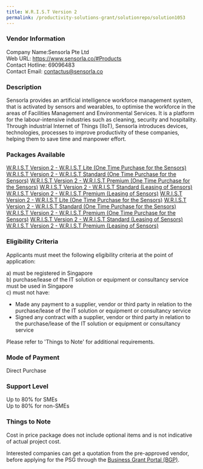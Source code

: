 ```yaml
---
title: W.R.I.S.T Version 2 
permalink: /productivity-solutions-grant/solutionrepo/solution1053
---
```


### Vendor Information
Company Name:Sensorla Pte Ltd <br>Web URL: https://www.sensorla.co/#Products <br>Contact Hotline: 69096483 <br>Contact Email: contactus@sensorla.co <br>

### Description

Sensorla provides an artificial intelligence workforce management system, that is activated by sensors and wearables, to optimise the workforce in the areas of Facilities Management and Environmental Services. It is a platform for the labour-intensive industries such as cleaning, security and hospitality. Through industrial Internet of Things (IIoT), Sensorla introduces devices, technologies, processes to improve productivity of these companies, helping them to save time and manpower effort.

### Packages Available

<a href='https://www.gobusiness.gov.sg/images/psg/Desensitised_Sensorla_20200062_Annex_3_Part_1.pdf' target='_blank'>W.R.I.S.T Version 2 - W.R.I.S.T Lite (One Time Purchase for the Sensors)</a>
<a href='https://www.gobusiness.gov.sg/images/psg/Desensitised_Sensorla_20200062_Annex_3_Part_2.pdf' target='_blank'>W.R.I.S.T Version 2 - W.R.I.S.T Standard (One Time Purchase for the Sensors)</a>
<a href='https://www.gobusiness.gov.sg/images/psg/Desensitised_Sensorla_20200062_Annex_3_Part_3.pdf' target='_blank'>W.R.I.S.T Version 2 - W.R.I.S.T Premium (One Time Purchase for the Sensors)</a>
<a href='https://www.gobusiness.gov.sg/images/psg/Desensitised_Sensorla_20200062_Annex_3_Part_4.pdf' target='_blank'>W.R.I.S.T Version 2 - W.R.I.S.T Standard (Leasing of Sensors)</a>
<a href='https://www.gobusiness.gov.sg/images/psg/Desensitised_Sensorla_20200062_Annex_3_Part_5.pdf' target='_blank'>W.R.I.S.T Version 2 - W.R.I.S.T Premium (Leasing of Sensors)</a>
<a href='https://www.gobusiness.gov.sg/images/psg/Desensitised_Sensorla_20200062_Annex_3_Part_1.pdf' target='_blank'>W.R.I.S.T Version 2 - W.R.I.S.T Lite (One Time Purchase for the Sensors)</a>
<a href='https://www.gobusiness.gov.sg/images/psg/Desensitised_Sensorla_20200062_Annex_3_Part_2.pdf' target='_blank'>W.R.I.S.T Version 2 - W.R.I.S.T Standard (One Time Purchase for the Sensors)</a>
<a href='https://www.gobusiness.gov.sg/images/psg/Desensitised_Sensorla_20200062_Annex_3_Part_3.pdf' target='_blank'>W.R.I.S.T Version 2 - W.R.I.S.T Premium (One Time Purchase for the Sensors)</a>
<a href='https://www.gobusiness.gov.sg/images/psg/Desensitised_Sensorla_20200062_Annex_3_Part_4.pdf' target='_blank'>W.R.I.S.T Version 2 - W.R.I.S.T Standard (Leasing of Sensors)</a>
<a href='https://www.gobusiness.gov.sg/images/psg/Desensitised_Sensorla_20200062_Annex_3_Part_5.pdf' target='_blank'>W.R.I.S.T Version 2 - W.R.I.S.T Premium (Leasing of Sensors)</a>

### Eligibility Criteria

Applicants must meet the following eligibility criteria at the point of application:

a) must be registered in Singapore <br>
b) purchase/lease of the IT solution or equipment or consultancy service must be used in Singapore <br>
c) must not have:
- Made any payment to a supplier, vendor or third party in relation to the purchase/lease of the IT solution or equipment or consultancy service
- Signed any contract with a supplier, vendor or third party in relation to the purchase/lease of the IT solution or equipment or consultancy service

Please refer to 'Things to Note' for additional requirements.

### Mode of Payment
Direct Purchase

### Support Level
Up to 80% for SMEs <br>
Up to 80% for non-SMEs

### Things to Note
Cost in price package does not include optional items and is not indicative of actual project cost.

Interested companies can get a quotation from the pre-approved vendor, before applying for the PSG through the <a target='_blank' href='https://www.businessgrants.gov.sg/'>Business Grant Portal (BGP)</a>.
